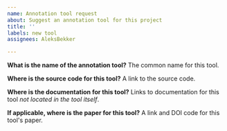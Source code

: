 ```yaml
---
name: Annotation tool request
about: Suggest an annotation tool for this project
title: ''
labels: new tool
assignees: AleksBekker

---
```


**What is the name of the annotation tool?**
The common name for this tool.

**Where is the source code for this tool?**
A link to the source code.

**Where is the documentation for this tool?**
Links to documentation for this tool *not located in the tool itself*.

**If applicable, where is the paper for this tool?**
A link and DOI code for this tool's paper.
